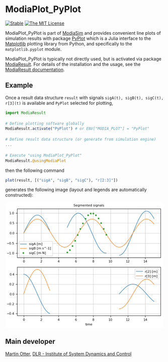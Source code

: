 # ModiaPlot_PyPlot

[![Stable](https://img.shields.io/badge/docs-stable-blue.svg)](https://modiasim.github.io/ModiaResult.jl/stable/index.html)
[![The MIT License](https://img.shields.io/badge/license-MIT-brightgreen.svg?style=flat-square)](https://github.com/ModiaSim/ModiaResult.jl/blob/master/LICENSE.md)

ModiaPlot_PyPlot is part of [ModiaSim](https://modiasim.github.io/docs/)
and provides convenient line plots of simulation results with package
[PyPlot](https://github.com/JuliaPy/PyPlot.jl) which is a
Julia interface to the [Matplotlib](http://matplotlib.org/) plotting library 
from Python, and specifically to the `matplotlib.pyplot` module.

ModiaPlot_PyPlot is typically not directly used, but is activated via package
[ModiaResult](https://github.com/ModiaSim/ModiaResult.jl).
For details of the installation and the usage, 
see the [ModiaResult documentation](https://modiasim.github.io/ModiaResult.jl/stable/index.html).


## Example

Once a result data structure `result` with signals `sigA(t), sigB(t), sigC(t), r[3](t)`
is available and `PyPlot` selected for plotting, 

```julia
import ModiaResult

# Define plotting software globally
ModiaResult.activate("PyPlot") # or ENV["MODIA_PLOT"] = "PyPlot"

# Define result data structure (or generate from simulation engine)
...
                
# Execute "using ModiaPlot_PyPlot"                              
ModiaResult.@usingModiaPlot
```

then the following command

```julia
plot(result, [("sigA", "sigB", "sigC"), "r[2:3]"])
```

generates the following image (layout and legends are automatically constructed):

![SegmentedSignalsPlot](docs/resources/images/segmented-signals-plot.png)


## Main developer

[Martin Otter](https://rmc.dlr.de/sr/en/staff/martin.otter/),
[DLR - Institute of System Dynamics and Control](https://www.dlr.de/sr/en)
